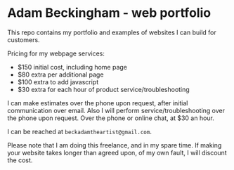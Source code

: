# Adam Beckingham - web portfolio
This repo contains my portfolio and examples of websites I can build for customers.

Pricing for my webpage services:
+ $150 initial cost, including home page
+ $80 extra per additional page
+ $100 extra to add javascript
+ $30 extra for each hour of product service/troubleshooting

I can make estimates over the phone upon request, after initial communication over email.
Also I will perform service/troubleshooting over the phone upon request.
Over the phone or online chat, at $30 an hour.

I can be reached at ``beckadamtheartist@gmail.com``.

Please note that I am doing this freelance, and in my spare time.
If making your website takes longer than agreed upon, of my own fault, I will discount the cost.

